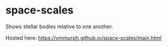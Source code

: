 # space-scales

Shows stellar bodies relative to one another.

Hosted here: https://vmmurph.github.io/space-scales/main.html
